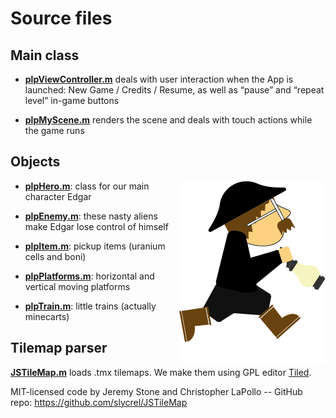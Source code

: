# Source files

## Main class

* **[plpViewController.m](plpViewController.m)** deals with user interaction when the App is launched: New Game / Credits / Resume, as well as “pause” and “repeat level” in-game buttons

* **[plpMyScene.m](plpMyScene.m)** renders the scene and deals with touch actions while the game runs

## Objects

<img src="edgarsaute.atlas/Saut3-01.png" style="float: right;" />

* **[plpHero.m](plpHero.m)**: class for our main character Edgar

* **[plpEnemy.m](plpEnemy.m)**: these nasty aliens make Edgar lose control of himself

* **[plpItem.m](plpItem.m)**: pickup items (uranium cells and boni)

* **[plpPlatforms.m](plpPlatforms.m)**: horizontal and vertical moving platforms

* **[plpTrain.m](plpTrain.m)**: little trains (actually minecarts)

## Tilemap parser

**[JSTileMap.m](JSTileMap.m)** loads .tmx tilemaps. We make them using GPL editor [Tiled](http://www.mapeditor.org).

MIT-licensed code by Jeremy Stone and Christopher LaPollo -- GitHub repo: https://github.com/slycrel/JSTileMap